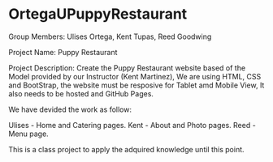 # OrtegaUPuppyRestaurant

Group Members: Ulises Ortega, Kent Tupas, Reed Goodwing

Project Name: Puppy Restaurant

Project Description: Create the Puppy Restaurant website based of the Model provided by our Instructor (Kent Martinez),
We are using HTML, CSS and BootStrap, the website must be resposive for Tablet amd Mobile View, It also needs to be hosted and GitHub Pages.

We have devided the work as follow: 

Ulises - Home and Catering pages.
Kent - About and Photo pages.
Reed - Menu page.

This is a class project to apply the adquired knowledge until this point.
